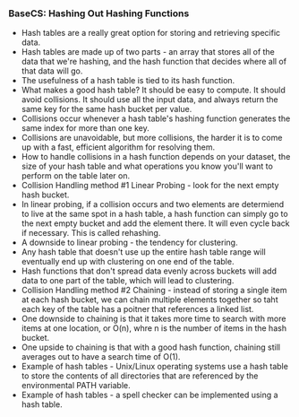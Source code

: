 ### BaseCS: Hashing Out Hashing Functions
* Hash tables are a really great option for storing and retrieving specific data. 
* Hash tables are made up of two parts - an array that stores all of the data that we're hashing, and the hash function that decides where all of that data will go.
* The usefulness of a hash table is tied to its hash function. 
* What makes a good hash table? It should be easy to compute. It should avoid collisions. It should use all the input data, and always return the same key for the same hash bucket per value.
* Collisions occur whenever a hash table's hashing function generates the same index for more than one key.
* Collisions are unavoidable, but more collisions, the harder it is to come up with a fast, efficient algorithm for resolving them.
* How to handle collisions in a hash function depends on your dataset, the size of your hash table and what operations you know you'll want to perform on the table later on.
* Collision Handling method #1 Linear Probing - look for the next empty hash bucket. 
* In linear probing, if a collision occurs and two elements are determiend to live at the same spot in a hash table, a hash function can simply go to the next empty bucket and add the element there. It will even cycle back if necessary. This is called rehashing.
* A downside to linear probing - the tendency for clustering.
*  Any hash table that doesn't use up the entire hash table range will eventually end up with clustering on one end of the table.
* Hash functions that don't spread data evenly across buckets will add data to one part of the table, which will lead to clustering. 
* Collision Handling method #2 Chaining - instead of storing a single item at each hash bucket, we can chain multiple elements together so taht each key of the table has a poitner that references a linked list.
* One downside to chaining is that it takes more time to search with more items at one location, or O(n), whre n is the number of items in the hash bucket.
* One upside to chaining is that with a good hash function, chaining still averages out to have a search time of O(1).
* Example of hash tables - Unix/Linux operating systems use a hash table to store the contents of all directories that are referenced by the environmental PATH variable.
* Example of hash tables - a spell checker can be implemented using a hash table.